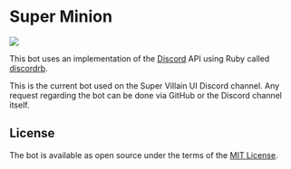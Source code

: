 # Super Minion

![](https://encrypted-tbn0.gstatic.com/images?q=tbn:ANd9GcQ-y8jfOzVjNlgLyEzQ8vdITnhQcECrpVDHuEoV5araszTQ8e2F)

This bot uses an implementation of the [Discord](https://discordapp.com/) API using Ruby called [discordrb](https://github.com/meew0/discordrb/).

This is the current bot used on the Super Villain UI Discord channel.
Any request regarding the bot can be done via GitHub or the Discord channel itself.


## License

The bot is available as open source under the terms of the [MIT License](http://opensource.org/licenses/MIT).
